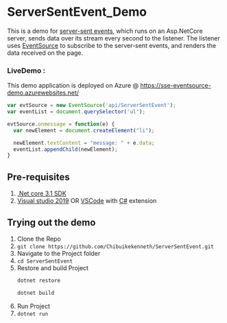 # ServerSentEvent_Demo
This is a demo for [server-sent events](https://developer.mozilla.org/en/docs/WebSockets), which runs on an Asp.NetCore server, sends data over its stream every second to the listener. The listener uses [EventSource](https://developer.mozilla.org/en-US/docs/Web/API/EventSource) to subscribe to the server-sent events, and renders the data received on the page.

### LiveDemo : 

This demo application is deployed on Azure @ https://sse-eventsource-demo.azurewebsites.net/

```javascript
var evtSource = new EventSource('api/ServerSentEvent');
var eventList = document.querySelector('ul');

evtSource.onmessage = function(e) {
  var newElement = document.createElement("li");

  newElement.textContent = "message: " + e.data;
  eventList.appendChild(newElement);
}
```

## Pre-requisites

1. [.Net core 3.1 SDK](https://www.microsoft.com/net/core#windows)
2. [Visual studio 2019](https://www.visualstudio.com/) OR [VSCode](https://code.visualstudio.com/) with [C#](https://marketplace.visualstudio.com/items?itemName=ms-vscode.csharp) extension


## Trying out the demo

 1. Clone the Repo
 1. `git clone https://github.com/Chibuikekenneth/ServerSentEvent.git`
 1. Navigate to the Project folder
 1. `cd ServerSentEvent`
 1. Restore and build Project
    ```bash
    dotnet restore
    
    dotnet build
    ```
 1. Run Project
 1. `dotnet run`

